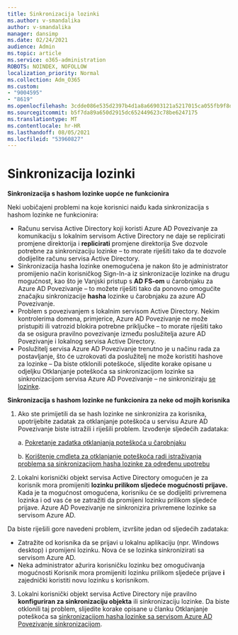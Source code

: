 ```yaml
---
title: Sinkronizacija lozinki
ms.author: v-smandalika
author: v-smandalika
manager: dansimp
ms.date: 02/24/2021
audience: Admin
ms.topic: article
ms.service: o365-administration
ROBOTS: NOINDEX, NOFOLLOW
localization_priority: Normal
ms.collection: Adm_O365
ms.custom:
- "9004595"
- "8619"
ms.openlocfilehash: 3cdde086e535d2397b4d1a8a66903121a5217015ca055fb9f8d025b0842f044b
ms.sourcegitcommit: b5f7da89a650d2915dc652449623c78be6247175
ms.translationtype: MT
ms.contentlocale: hr-HR
ms.lasthandoff: 08/05/2021
ms.locfileid: "53960827"
---
```

# <a name="password-synchronization"></a>Sinkronizacija lozinki

**Sinkronizacija s hashom lozinke uopće ne funkcionira**

Neki uobičajeni problemi na koje korisnici naiđu kada sinkronizacija s hashom lozinke ne funkcionira:

- Računu servisa Active Directory koji koristi Azure AD Povezivanje za komunikaciju  s lokalnim servisom Active Directory ne daje se replicirati promjene direktorija i **replicirati** promjene direktorija Sve dozvole potrebne za sinkronizaciju lozinke – to morate riješiti tako da te dozvole dodijelite računu servisa Active Directory.
- Sinkronizacija hasha lozinke onemogućena je nakon što  je administrator promijenio način korisničkog Sign-In-a iz sinkronizacije lozinke na drugu mogućnost, kao što je Vanjski pristup s **AD FS-om** u čarobnjaku za Azure AD Povezivanje – to možete riješiti tako da ponovno omogućite značajku sinkronizacije **hasha** lozinke u čarobnjaku za azure AD Povezivanje.
- Problem s povezivanjem s lokalnim servisom Active Directory. Nekim kontrolerima domena, primjerice, Azure AD Povezivanje ne [](https://docs.microsoft.com/azure/active-directory/hybrid/reference-connect-ports) može pristupiti ili vatrozid blokira potrebne priključke – to morate riješiti tako da se osigura pravilno povezivanje između poslužitelja azure AD Povezivanje i lokalnog servisa Active Directory.
- Poslužitelj servisa Azure AD Povezivanje trenutno je u načinu rada za postavljanje, što će uzrokovati da poslužitelj ne može koristiti hashove za lozinke – Da biste otklonili poteškoće, slijedite korake opisane u odjeljku Otklanjanje poteškoća sa sinkronizacijom lozinke sa sinkronizacijom servisa Azure AD Povezivanje – ne sinkroniziraju [se lozinke](https://docs.microsoft.com/azure/active-directory/hybrid/tshoot-connect-password-hash-synchronization).

**Sinkronizacija s hashom lozinke ne funkcionira za neke od mojih korisnika**

1. Ako ste primijetili da se hash lozinke  ne sinkronizira za korisnika, upotrijebite zadatak za otklanjanje poteškoća u servisu Azure AD Povezivanje biste istražili i riješili problem. Izvođenje sljedećih zadataka:

    a. [Pokretanje zadatka otklanjanja poteškoća u čarobnjaku](https://docs.microsoft.com/azure/active-directory/hybrid/tshoot-connect-objectsync)

    b. [Korištenje cmdleta za otklanjanje poteškoća radi istraživanja problema sa sinkronizacijom hasha lozinke za određenu upotrebu](https://docs.microsoft.com/azure/active-directory/hybrid/tshoot-connect-password-hash-synchronization)

2. Lokalni korisnički objekt servisa Active Directory omogućen je za korisnik mora promijeniti **lozinku prilikom sljedeće mogućnosti prijave.** Kada je ta mogućnost omogućena, korisniku će se dodijeliti privremena lozinka i od vas će se zatražiti da promijeni lozinku prilikom sljedeće prijave. Azure AD Povezivanje ne sinkronizira privremene lozinke sa servisom Azure AD.

Da biste riješili gore navedeni problem, izvršite jedan od sljedećih zadataka:

- Zatražite od korisnika da se prijavi u lokalnu aplikaciju (npr. Windows desktop) i promijeni lozinku. Nova će se lozinka sinkronizirati sa servisom Azure AD.
- Neka administrator ažurira korisničku lozinku bez omogućivanja mogućnosti Korisnik mora promijeniti lozinku prilikom sljedeće prijave **i** zajednički koristiti novu lozinku s korisnikom.

3. Lokalni korisnički objekt servisa Active Directory nije pravilno **konfiguriran za sinkronizaciju objekta** ili sinkronizaciju lozinke. Da biste otklonili taj problem, slijedite korake opisane u članku Otklanjanje poteškoća sa [sinkronizacijom hasha lozinke sa servisom Azure AD Povezivanje sinkronizacijom](https://docs.microsoft.com/azure/active-directory/hybrid/tshoot-connect-password-hash-synchronization).







